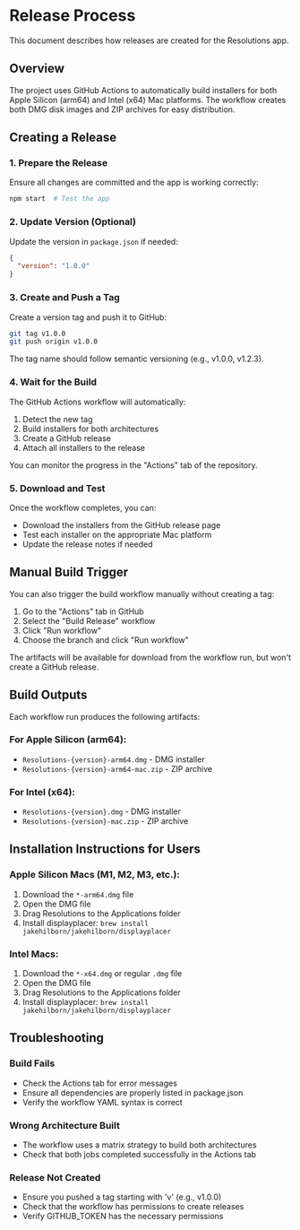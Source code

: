 # Release Process

This document describes how releases are created for the Resolutions app.

## Overview

The project uses GitHub Actions to automatically build installers for both Apple Silicon (arm64) and Intel (x64) Mac platforms. The workflow creates both DMG disk images and ZIP archives for easy distribution.

## Creating a Release

### 1. Prepare the Release

Ensure all changes are committed and the app is working correctly:

```bash
npm start  # Test the app
```

### 2. Update Version (Optional)

Update the version in `package.json` if needed:

```json
{
  "version": "1.0.0"
}
```

### 3. Create and Push a Tag

Create a version tag and push it to GitHub:

```bash
git tag v1.0.0
git push origin v1.0.0
```

The tag name should follow semantic versioning (e.g., v1.0.0, v1.2.3).

### 4. Wait for the Build

The GitHub Actions workflow will automatically:
1. Detect the new tag
2. Build installers for both architectures
3. Create a GitHub release
4. Attach all installers to the release

You can monitor the progress in the "Actions" tab of the repository.

### 5. Download and Test

Once the workflow completes, you can:
- Download the installers from the GitHub release page
- Test each installer on the appropriate Mac platform
- Update the release notes if needed

## Manual Build Trigger

You can also trigger the build workflow manually without creating a tag:

1. Go to the "Actions" tab in GitHub
2. Select the "Build Release" workflow
3. Click "Run workflow"
4. Choose the branch and click "Run workflow"

The artifacts will be available for download from the workflow run, but won't create a GitHub release.

## Build Outputs

Each workflow run produces the following artifacts:

### For Apple Silicon (arm64):
- `Resolutions-{version}-arm64.dmg` - DMG installer
- `Resolutions-{version}-arm64-mac.zip` - ZIP archive

### For Intel (x64):
- `Resolutions-{version}.dmg` - DMG installer  
- `Resolutions-{version}-mac.zip` - ZIP archive

## Installation Instructions for Users

### Apple Silicon Macs (M1, M2, M3, etc.):
1. Download the `*-arm64.dmg` file
2. Open the DMG file
3. Drag Resolutions to the Applications folder
4. Install displayplacer: `brew install jakehilborn/jakehilborn/displayplacer`

### Intel Macs:
1. Download the `*-x64.dmg` or regular `.dmg` file
2. Open the DMG file
3. Drag Resolutions to the Applications folder
4. Install displayplacer: `brew install jakehilborn/jakehilborn/displayplacer`

## Troubleshooting

### Build Fails
- Check the Actions tab for error messages
- Ensure all dependencies are properly listed in package.json
- Verify the workflow YAML syntax is correct

### Wrong Architecture Built
- The workflow uses a matrix strategy to build both architectures
- Check that both jobs completed successfully in the Actions tab

### Release Not Created
- Ensure you pushed a tag starting with 'v' (e.g., v1.0.0)
- Check that the workflow has permissions to create releases
- Verify GITHUB_TOKEN has the necessary permissions
